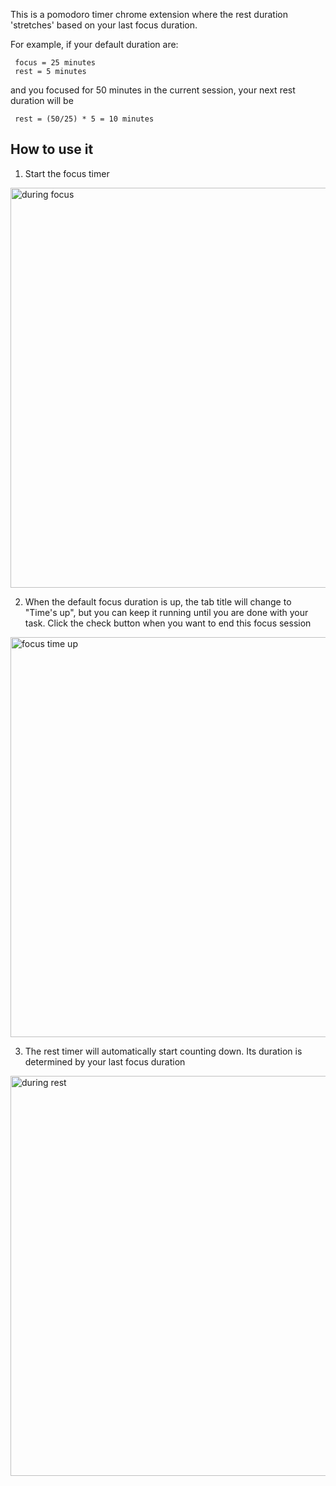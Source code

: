 This is a pomodoro timer chrome extension where the rest duration 'stretches' based on your last focus duration.

For example, if your default duration are:

     focus = 25 minutes
     rest = 5 minutes
     
and you focused for 50 minutes in the current session, your next rest duration will be

     rest = (50/25) * 5 = 10 minutes

## How to use it
1. Start the focus timer
<img width="640" alt="during focus" src="https://github.com/fcyen/elastic-pomodoro/assets/44438602/5cbe1f84-09d7-4663-9f07-2362d74272db">

2. When the default focus duration is up, the tab title will change to "Time's up", but you can keep it running until you are done with your task. Click the check button when you want to end this focus session
<img width="640" alt="focus time up" src="https://github.com/fcyen/elastic-pomodoro/assets/44438602/287ae96d-335c-4fed-a6b0-923394b842b1">

3. The rest timer will automatically start counting down. Its duration is determined by your last focus duration
<img width="640" alt="during rest" src="https://github.com/fcyen/elastic-pomodoro/assets/44438602/13309f65-26b7-425a-b0aa-a2cf8800c3d3">

